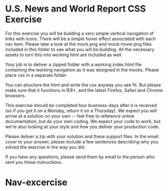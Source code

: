 # U.S. News and World Report CSS Exercise

For this exercise you will be building a very simple vertical navigation of
links with icons. There will be a simple hover effect associated with each nav
item. Please take a look at the mock.png and mock-hover.png files included in
this folder to see what you will be building. All the necessary assets to turn
this into working html are included as well.

Your job is to deliver a zipped folder with a working index.html file
containing the working navigation as it was designed in the mocks. Please place
css in a separate folder.

You can structure the html and write the css anyway you see fit. But please
make sure that it functions in IE8+, and the latest Firefox, Safari and Chrome
browsers.

This exercise should be completed four business-days after it is received (so
if you get it on a Monday, return it on a Thursday). We expect you will arrive
at a solution on your own -- feel free to reference online documentation, but
do your own coding. We expect your code to work, but we're also looking at your
style and how you deliver your production code.

Please deliver a zip with your solution and these support files. In the email
cover to your answer, please include a few sentences describing why you solved
the exercise in the way you did.

If you have any questions, please send them by email
to the person who sent you these instructions.
# Nav-excercise

